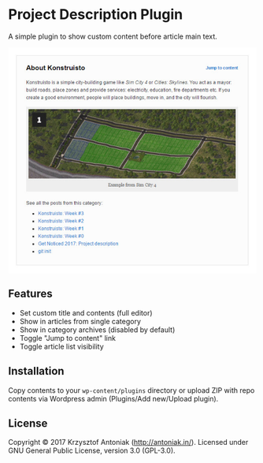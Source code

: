 # Project Description Plugin

A simple plugin to show custom content before article main text.

<p align="center">
  <img src="readme/preview.jpg" align="center" />
</p>

## Features

* Set custom title and contents (full editor)
* Show in articles from single category
* Show in category archives (disabled by default)
* Toggle "Jump to content" link
* Toggle article list visibility

## Installation

Copy contents to your `wp-content/plugins` directory or upload ZIP with repo contents via Wordpress admin (Plugins/Add new/Upload plugin).

## License

Copyright © 2017 Krzysztof Antoniak (http://antoniak.in/). Licensed under GNU General Public License, version 3.0 (GPL-3.0).